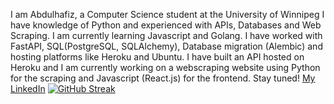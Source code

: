 I am Abdulhafiz, a Computer Science student at the University of Winnipeg 
I have knowledge of Python and experienced with APIs, Databases and Web Scraping. I am currently learning Javascript and Golang.
I have worked with FastAPI, SQL(PostgreSQL, SQLAlchemy), Database migration (Alembic) and hosting platforms like Heroku and Ubuntu. I have built an API hosted on Heroku and I am currently working on
a webscraping website using Python for the scraping and Javascript (React.js) for the frontend. Stay tuned! 
[My LinkedIn](https://www.linkedin.com/in/haaffiiizzz)
[![GitHub Streak](https://streak-stats.demolab.com?user=haaffiiizzz&theme=highcontrast&hide_border=true)](https://git.io/streak-stats)
